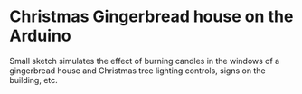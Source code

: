 # Christmas Gingerbread house on the Arduino
Small sketch simulates the effect of burning candles in the windows of a gingerbread house and Christmas tree lighting controls, signs on the building, etc.
